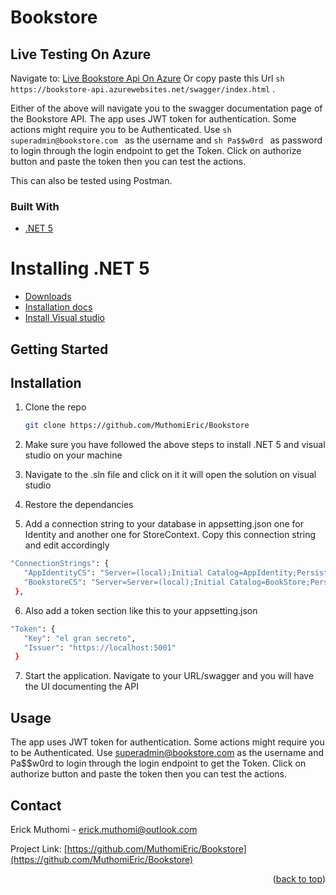 # Bookstore

## Live Testing On Azure
Navigate to: 
[Live Bookstore Api On Azure](https://bookstore-api.azurewebsites.net/swagger/index.html) 
Or copy paste this Url ```sh https://bookstore-api.azurewebsites.net/swagger/index.html``` . 

Either of the above will navigate you to the swagger documentation page of the Bookstore API.
The app uses JWT token for authentication. Some actions might require you to be Authenticated. Use 
```sh superadmin@bookstore.com ```  as the username and ```sh Pa$$w0rd ``` as password to login through the login endpoint to get the Token. Click on authorize button and paste the token then you can test the actions.

This can also be tested using Postman.

### Built With

* [.NET 5](https://dotnet.microsoft.com/en-us/download/dotnet/5.0)

# Installing .NET 5

- [Downloads](https://dotnet.microsoft.com/download/dotnet/5.0)
- [Installation docs](https://docs.microsoft.com/dotnet/core/install/)
- [Install Visual studio](https://docs.microsoft.com/en-us/visualstudio/install/install-visual-studio?view=vs-2022)


## Getting Started

## Installation

1. Clone the repo
   ```sh
   git clone https://github.com/MuthomiEric/Bookstore
   ```
2. Make sure you have followed the above steps to install .NET 5 and visual studio on your machine

3. Navigate to the .sln file and click on it it will open the solution on visual studio

4. Restore the dependancies 

5. Add a connection string to your database in appsetting.json one for Identity and another one for StoreContext. Copy this connection   string and edit accordingly
 ```sh
 "ConnectionStrings": {
    "AppIdentityCS": "Server=(local);Initial Catalog=AppIdentity;Persist Security Info=False;User ID=sa;Password={yourpassword};MultipleActiveResultSets=False;Encrypt=True;TrustServerCertificate=False;Connection Timeout=30;",
    "BookstoreCS": "Server=Server=(local);Initial Catalog=BookStore;Persist Security Info=False;User ID=sa;Password={yourpassword};MultipleActiveResultSets=False;Encrypt=True;TrustServerCertificate=False;Connection Timeout=30;"
  },
  ```
6. Also add a token section like this to your appsetting.json 
 ```sh
"Token": {
    "Key": "el gran secreto",
    "Issuer": "https://localhost:5001"
  }
```
7. Start the application. Navigate to your URL/swagger and you will have the UI documenting the API

## Usage

The app uses JWT token for authentication. Some actions might require you to be Authenticated. Use superadmin@bookstore.com as the username and Pa$$w0rd to login through the login endpoint to get the Token. Click on authorize button and paste the token then you can test the actions.



## Contact

Erick Muthomi - erick.muthomi@outlook.com

Project Link: [https://github.com/MuthomiEric/Bookstore](https://github.com/MuthomiEric/Bookstore)

<p align="right">(<a href="#top">back to top</a>)</p>

